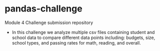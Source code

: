 # pandas-challenge
Module 4 Challenge submission repository
- In this challenge we analyze multiple csv files containing student and school data to compare different data points including: budgets, size, school types, and passing rates for math, reading, and overall.
